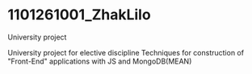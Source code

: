 # 1101261001_ZhakLilo
University project

University project for elective discipline Techniques for construction of "Front-End" applications with JS and MongoDB(MEAN)
